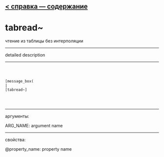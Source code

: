 [< справка — содержание](ceammc_lib.html)
---

# tabread~


чтение из таблицы без интерполяции

---

detailed description
<br>


---


```



[message_box(                                 
|
[tabread~]


            
```

---
аргументы:

ARG_NAME: argument name<br>

---
свойства:

@property_name: property name<br>

